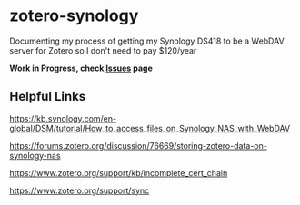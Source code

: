 # zotero-synology
Documenting my process of getting my Synology DS418 to be a WebDAV server for Zotero so I don't need to pay $120/year

**Work in Progress, check [Issues](https://github.com/ryanamannion/zotero-synology/issues) page**


## Helpful Links

https://kb.synology.com/en-global/DSM/tutorial/How_to_access_files_on_Synology_NAS_with_WebDAV

https://forums.zotero.org/discussion/76669/storing-zotero-data-on-synology-nas

https://www.zotero.org/support/kb/incomplete_cert_chain

https://www.zotero.org/support/sync
